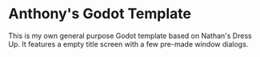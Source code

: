 # Anthony's Godot Template

This is my own general purpose Godot template based on Nathan's Dress Up. It features a empty title screen with a few pre-made window dialogs.